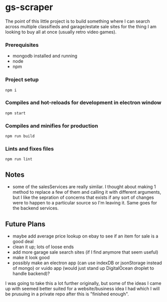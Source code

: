 # gs-scraper

The point of this little project is to build something where I can search across multiple classifieds and garage/estate sale sites for the thing I am looking to buy all at once (usually retro video games).

### Prerequisites

- mongodb installed and running
- node
- npm

### Project setup

```
npm i
```

### Compiles and hot-reloads for development in electron window

```
npm start
```

### Compiles and minifies for production

```
npm run build
```

### Lints and fixes files

```
npm run lint
```

## Notes

- some of the salesServices are really similar. I thought about making 1 method to replace a few of them and calling it with different arguments, but I like the sepration of concerns that exists if any sort of changes were to happen to a particular source so I'm leaving it. Same goes for the backend services.

## Future Plans

- maybe add average price lookup on ebay to see if an item for sale is a good deal
- clean it up; lots of loose ends
- add more garage sale search sites (if I find anymore that seem useful)
- make it look good
- possibly make an electron app (can use indexDB or jsonStorage instead of mongo) or vuido app (would just stand up DigitalOcean droplet to handle backend)?

I was going to take this a lot further originally, but some of the ideas I came up with seemed better suited for a website/business idea I had which I will be prusuing in a private repo after this is "finished enough".
